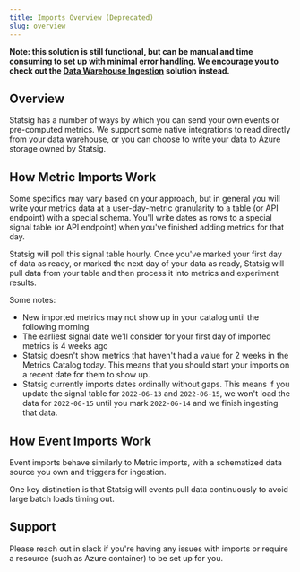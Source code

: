 ```yaml
---
title: Imports Overview (Deprecated)
slug: overview
---
```


**Note: this solution is still functional, but can be manual and time consuming to set up with minimal error handling. We encourage you to check out the [Data Warehouse Ingestion](../../data-warehouse-ingestion/introduction.md) solution instead.**

## Overview

Statsig has a number of ways by which you can send your own events or pre-computed metrics. We support some native integrations to read directly from your data warehouse, or you can choose to write your data to Azure storage owned by Statsig.

## How Metric Imports Work

Some specifics may vary based on your approach, but in general you will write your metrics data at a user-day-metric granularity to a table (or API endpoint) with a special schema. You'll write dates as rows to a special signal table (or API endpoint) when you've finished adding metrics for that day.

Statsig will poll this signal table hourly. Once you've marked your first day of data as ready, or marked the next day of your data as ready, Statsig will pull data from your table and then process it into metrics and experiment results.

Some notes:

- New imported metrics may not show up in your catalog until the following morning
- The earliest signal date we'll consider for your first day of imported metrics is 4 weeks ago
- Statsig doesn't show metrics that haven't had a value for 2 weeks in the Metrics Catalog today. This means that you should start your imports on a recent date for them to show up.
- Statsig currently imports dates ordinally without gaps. This means if you update the signal table for `2022-06-13` and `2022-06-15`, we won't load the data for `2022-06-15` until you mark `2022-06-14` and we finish ingesting that data.

## How Event Imports Work

Event imports behave similarly to Metric imports, with a schematized data source you own and triggers for ingestion.

One key distinction is that Statsig will events pull data continuously to avoid large batch loads timing out.

## Support

Please reach out in slack if you're having any issues with imports or require a resource (such as Azure container) to be set up for you.
